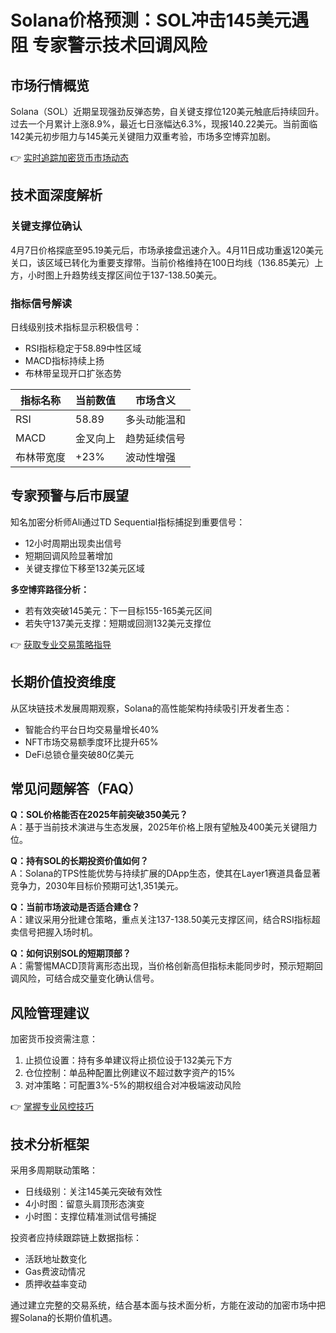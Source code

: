 # Solana价格预测：SOL冲击145美元遇阻 专家警示技术回调风险

## 市场行情概览
Solana（SOL）近期呈现强劲反弹态势，自关键支撑位120美元触底后持续回升。过去一个月累计上涨8.9%，最近七日涨幅达6.3%，现报140.22美元。当前面临142美元初步阻力与145美元关键阻力双重考验，市场多空博弈加剧。

👉 [实时追踪加密货币市场动态](https://bit.ly/okx_welcome)

## 技术面深度解析

### 关键支撑位确认
4月7日价格探底至95.19美元后，市场承接盘迅速介入。4月11日成功重返120美元关口，该区域已转化为重要支撑带。当前价格维持在100日均线（136.85美元）上方，小时图上升趋势线支撑区间位于137-138.50美元。

### 指标信号解读
日线级别技术指标显示积极信号：
- RSI指标稳定于58.89中性区域
- MACD指标持续上扬
- 布林带呈现开口扩张态势

| 指标名称 | 当前数值 | 市场含义 |
|---------|----------|----------|
| RSI     | 58.89    | 多头动能温和 |
| MACD    | 金叉向上 | 趋势延续信号 |
| 布林带宽度 | +23%     | 波动性增强 |

## 专家预警与后市展望
知名加密分析师Ali通过TD Sequential指标捕捉到重要信号：
- 12小时周期出现卖出信号
- 短期回调风险显著增加
- 关键支撑位下移至132美元区域

**多空博弈路径分析：**
- 若有效突破145美元：下一目标155-165美元区间
- 若失守137美元支撑：短期或回测132美元支撑位

👉 [获取专业交易策略指导](https://bit.ly/okx_welcome)

## 长期价值投资维度
从区块链技术发展周期观察，Solana的高性能架构持续吸引开发者生态：
- 智能合约平台日均交易量增长40%
- NFT市场交易额季度环比提升65%
- DeFi总锁仓量突破80亿美元

## 常见问题解答（FAQ）

**Q：SOL价格能否在2025年前突破350美元？**  
A：基于当前技术演进与生态发展，2025年价格上限有望触及400美元关键阻力位。

**Q：持有SOL的长期投资价值如何？**  
A：Solana的TPS性能优势与持续扩展的DApp生态，使其在Layer1赛道具备显著竞争力，2030年目标价预期可达1,351美元。

**Q：当前市场波动是否适合建仓？**  
A：建议采用分批建仓策略，重点关注137-138.50美元支撑区间，结合RSI指标超卖信号把握入场时机。

**Q：如何识别SOL的短期顶部？**  
A：需警惕MACD顶背离形态出现，当价格创新高但指标未能同步时，预示短期回调风险，可结合成交量变化确认信号。

## 风险管理建议
加密货币投资需注意：
1. 止损位设置：持有多单建议将止损位设于132美元下方
2. 仓位控制：单品种配置比例建议不超过数字资产的15%
3. 对冲策略：可配置3%-5%的期权组合对冲极端波动风险

👉 [掌握专业风控技巧](https://bit.ly/okx_welcome)

## 技术分析框架
采用多周期联动策略：
- 日线级别：关注145美元突破有效性
- 4小时图：留意头肩顶形态演变
- 小时图：支撑位精准测试信号捕捉

投资者应持续跟踪链上数据指标：
- 活跃地址数变化
- Gas费波动情况
- 质押收益率变动

通过建立完整的交易系统，结合基本面与技术面分析，方能在波动的加密市场中把握Solana的长期价值机遇。